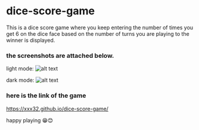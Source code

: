 # dice-score-game

 This is a dice score game where you keep entering the number of times you get 6 on the dice face based on the number of turns you are playing to the winner is displayed.

### the screenshots are attached below. 

light mode:
![alt text](https://github.com/xxx32/dice-score-game/blob/main/screenshots/lightmode.png)

dark mode:
![alt text](https://github.com/xxx32/dice-score-game/blob/main/screenshots/darkmode.png)

### here is the link of the game 

https://xxx32.github.io/dice-score-game/

happy playing 😁😊

